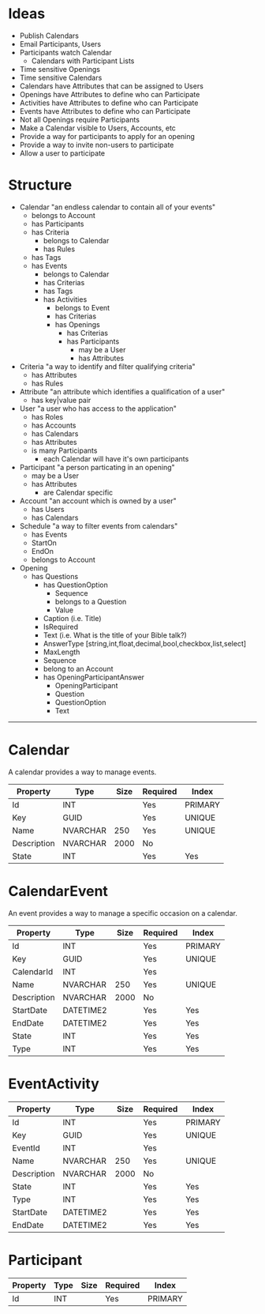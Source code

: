 # Ideas
- Publish Calendars
- Email Participants, Users
- Participants watch Calendar
  - Calendars with Participant Lists
- Time sensitive Openings
- Time sensitive Calendars
- Calendars have Attributes that can be assigned to Users
- Openings have Attributes to define who can Participate
- Activities have Attributes to define who can Participate
- Events have Attributes to define who can Participate
- Not all Openings require Participants
- Make a Calendar visible to Users, Accounts, etc
- Provide a way for participants to apply for an opening
- Provide a way to invite non-users to participate
- Allow a user to participate

# Structure
- Calendar "an endless calendar to contain all of your events"
  - belongs to Account
  - has Participants
  - has Criteria
    - belongs to Calendar
    - has Rules
  - has Tags
  - has Events
    - belongs to Calendar
    - has Criterias
    - has Tags
    - has Activities
      - belongs to Event
      - has Criterias
      - has Openings
        - has Criterias
        - has Participants
          - may be a User
          - has Attributes
- Criteria "a way to identify and filter qualifying criteria"
  - has Attributes
  - has Rules
- Attribute "an attribute which identifies a qualification of a user"
  - has key|value pair
- User "a user who has access to the application"
  - has Roles
  - has Accounts
  - has Calendars
  - has Attributes
  - is many Participants
    - each Calendar will have it's own participants
- Participant "a person particating in an opening"
  - may be a User
  - has Attributes
    - are Calendar specific
- Account "an account which is owned by a user"
  - has Users
  - has Calendars
- Schedule "a way to filter events from calendars"
  - has Events
  - StartOn
  - EndOn
  - belongs to Account
- Opening
  - has Questions
    - has QuestionOption
      - Sequence
      - belongs to a Question
      - Value
    - Caption (i.e. Title)
    - IsRequired
    - Text (i.e. What is the title of your Bible talk?)
    - AnswerType [string,int,float,decimal,bool,checkbox,list,select]
    - MaxLength
    - Sequence
    - belong to an Account
    - has OpeningParticipantAnswer
      - OpeningParticipant
      - Question
      - QuestionOption
      - Text

---
# Calendar
A calendar provides a way to manage events.

| Property      | Type      | Size  | Required  | Index     |
|---------------|-----------|-------|-----------|-----------|
| Id            | INT       |       | Yes       | PRIMARY   |
| Key           | GUID      |       | Yes       | UNIQUE    |
| Name          | NVARCHAR  | 250   | Yes       | UNIQUE    |
| Description   | NVARCHAR  | 2000  | No        |           |
| State         | INT       |       | Yes       | Yes       |

# CalendarEvent
An event provides a way to manage a specific occasion on a calendar.

| Property      | Type      | Size  | Required  | Index     |
|---------------|-----------|-------|-----------|-----------|
| Id            | INT       |       | Yes       | PRIMARY   |
| Key           | GUID      |       | Yes       | UNIQUE    |
| CalendarId    | INT       |       | Yes       |
| Name          | NVARCHAR  | 250   | Yes       | UNIQUE    |
| Description   | NVARCHAR  | 2000  | No        |           |
| StartDate     | DATETIME2 |       | Yes       | Yes       |
| EndDate       | DATETIME2 |       | Yes       | Yes       |
| State         | INT       |       | Yes       | Yes       |
| Type          | INT       |       | Yes       | Yes       |

# EventActivity
| Property      | Type      | Size  | Required  | Index     |
|---------------|-----------|-------|-----------|-----------|
| Id            | INT       |       | Yes       | PRIMARY   |
| Key           | GUID      |       | Yes       | UNIQUE    |
| EventId       | INT       |       | Yes       |
| Name          | NVARCHAR  | 250   | Yes       | UNIQUE    |
| Description   | NVARCHAR  | 2000  | No        |           |
| State         | INT       |       | Yes       | Yes       |
| Type          | INT       |       | Yes       | Yes       |
| StartDate     | DATETIME2 |       | Yes       | Yes       |
| EndDate       | DATETIME2 |       | Yes       | Yes       |

# Participant
| Property      | Type      | Size  | Required  | Index     |
|---------------|-----------|-------|-----------|-----------|
| Id            | INT       |       | Yes       | PRIMARY   |
